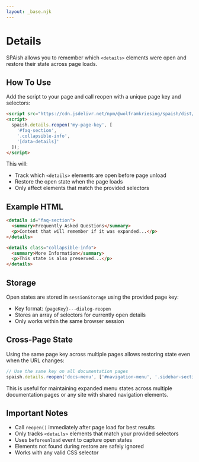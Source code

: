 ```yaml
---
layout: _base.njk
---
```


# Details

SPAish allows you to remember which `<details>` elements were open and restore their state across page loads.

## How To Use

Add the script to your page and call reopen with a unique page key and selectors:

```html
<script src="https://cdn.jsdelivr.net/npm/@wolframkriesing/spaish/dist/spaish.min.js"></script>
<script>
  spaish.details.reopen('my-page-key', [
    '#faq-section',
    '.collapsible-info',
    '[data-details]'
  ]);
</script>
```

This will:
- Track which `<details>` elements are open before page unload
- Restore the open state when the page loads
- Only affect elements that match the provided selectors

## Example HTML

```html
<details id="faq-section">
  <summary>Frequently Asked Questions</summary>
  <p>Content that will remember if it was expanded...</p>
</details>

<details class="collapsible-info">
  <summary>More Information</summary>
  <p>This state is also preserved...</p>
</details>
```

## Storage

Open states are stored in `sessionStorage` using the provided page key:
- Key format: `{pageKey}---dialog-reopen`
- Stores an array of selectors for currently open details
- Only works within the same browser session

## Cross-Page State

Using the same page key across multiple pages allows restoring state even when the URL changes:

```javascript
// Use the same key on all documentation pages
spaish.details.reopen('docs-menu', ['#navigation-menu', '.sidebar-sections']);
```

This is useful for maintaining expanded menu states across multiple documentation pages or any site with shared navigation elements.

## Important Notes

- Call `reopen()` immediately after page load for best results
- Only tracks `<details>` elements that match your provided selectors
- Uses `beforeunload` event to capture open states
- Elements not found during restore are safely ignored
- Works with any valid CSS selector
